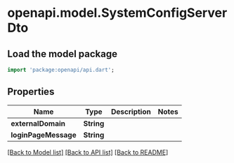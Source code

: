 # openapi.model.SystemConfigServerDto

## Load the model package
```dart
import 'package:openapi/api.dart';
```

## Properties
Name | Type | Description | Notes
------------ | ------------- | ------------- | -------------
**externalDomain** | **String** |  | 
**loginPageMessage** | **String** |  | 

[[Back to Model list]](../README.md#documentation-for-models) [[Back to API list]](../README.md#documentation-for-api-endpoints) [[Back to README]](../README.md)



